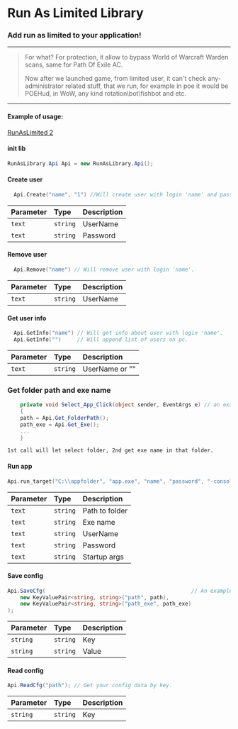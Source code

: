 # Run As Limited Library

### Add run as limited to your application!
***
> For what? 
> For protection, it allow to bypass World of Warcraft Warden scans, same for Path Of Exile AC.
> 
> Now after we launched game, from limited user, it can't check any-administrator related stuff, that we run, for example in poe it would be POEHud, in WoW, any kind rotation\bot\fishbot and etc.
***
#### Example of usage: 
[RunAsLimited 2](https://github.com/KayleMine/RunAsLimited2/tree/main)



#### init lib
```c#
RunAsLibrary.Api Api = new RunAsLibrary.Api();
```

#### Create user
```c
  Api.Create("name", "1") //Will create user with login 'name' and password '1'
```

| Parameter | Type     | Description                |
| :-------- | :------- | :------------------------- |
| `text` | `string` | UserName |
| `text` | `string` | Password |


#### Remove user
```c
  Api.Remove("name") // Will remove user with login 'name'.
```

| Parameter | Type     | Description                |
| :-------- | :------- | :------------------------- |
| `text` | `string` | UserName |
 
#### Get user info
```c
  Api.GetInfo("name") // Will get info about user with login 'name'.
  Api.GetInfo("")     // Will append list of users on pc.
```

| Parameter | Type     | Description                |
| :-------- | :------- | :------------------------- |
| `text` | `string` | UserName or ""|


### Get folder path and exe name
```c#
    private void Select_App_Click(object sender, EventArgs e) // an example
    {
    path = Api.Get_FolderPath();
    path_exe = Api.Get_Exe();
    ...
    }
```
```
1st call will let select folder, 2nd get exe name in that folder.
```

#### Run app
```c
Api.run_target("C:\\appfolder", "app.exe", "name", "password", "-console"); // will start app.exe under user name with -console
```

| Parameter | Type     | Description                |
| :-------- | :------- | :------------------------- |
| `text` | `string` | Path to folder |
| `text` | `string` | Exe name |
| `text` | `string` | UserName |
| `text` | `string` | Password |
| `text` | `string` | Startup args |

#### Save config
```c#
Api.SaveCfg(                                              // An example
    new KeyValuePair<string, string>("path", path),
    new KeyValuePair<string, string>("path_exe", path_exe)
);
```
| Parameter | Type     | Description                |
| :-------- | :------- | :------------------------- |
| `string` | `string` | Key |
| `string` | `string` | Value |



#### Read config
```c#
Api.ReadCfg("path"); // Get your config data by key.
```
| Parameter | Type     | Description                |
| :-------- | :------- | :------------------------- |
| `string` | `string` | Key |


